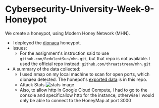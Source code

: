 # Cybersecurity-University-Week-9-Honeypot

We create a honeypot, using  Modern Honey Network (MHN).

- I deployed the [dionaea](https://github.com/rep/dionaea) honeypot.
- Issues:
  - For the assignment's instruction said to use ```github.com/RedolentSun/mhn.git```, but that repo is not available. I used the official repo instead: 
    ```github.com/threatstream/mhn.git```
- A summary of the data collected:
  - I used nmap on my local machine to scan for open ports, which dionaea detected. The honepot's [exported data](https://raw.githubusercontent.com/ramonpetgrave64/Cybersecurity-University-Week-9-Honeypot/master/session.json) is in this repo.
  - Attack Stats
    ![stats image](https://github.com/ramonpetgrave64/Cybersecurity-University-Week-9-Honeypot/blob/master/attack%20stats.PNG?raw=true)
  - Also, to allow http in Google Cloud Compute, I had to go to the console and specificallow http for the instance, otherwise I would only be able to connect to the HoneyMap at port 3000
